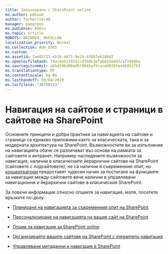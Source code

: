 ```yaml
---
title: Запознаване с SharePoint online
ms.author: pebaum
author: Techwriter40
manager: pamgreen
ms.audience: Admin
ms.topic: article
ROBOTS: NOINDEX, NOFOLLOW
localization_priority: Normal
ms.collection: Adm_O365
ms.custom: ''
ms.assetid: 7ae05f21-eb16-4d71-9e19-4f097eb100d2
ms.openlocfilehash: 74ac6eb23552ccd70de3efabeb2eed7caf249dba
ms.sourcegitcommit: a65d196d00adb70045af5caca9828fe44b951f61
ms.translationtype: MT
ms.contentlocale: bg-BG
ms.lasthandoff: 09/04/2019
ms.locfileid: "36750113"
---
```

# <a name="site-and-page-navigation-in-sharepoint-sites"></a>Навигация на сайтове и страници в сайтове на SharePoint

Основните принципи и добри практики за навигацията на сайтове и страници са еднакво приложими както за класическата, така и за модерната архитектура на SharePoint. Възможностите ви за изпълнение на навигацията обаче се различават въз основа на рамката за сайтовете и интранет. Например наследените възможности за навигация, налични в класическите йерархични сайтове на SharePoint (сайтовете с подсайтовете), не са налични в съвременния опит, но [концентратори](https://support.office.com/article/fe26ae84-14b7-45b6-a6d1-948b3966427f) предоставят чудесен начин за постигане на функциите за навигация между сайтовете вече налични в управлявани навигационни и йерархични сайтове в класическия SharePoint.

 За повече информация относно опциите за навигация, моля, посетете връзките по-долу.

 - [Планиране на навигацията за съвременния опит на SharePoint](https://docs.microsoft.com/sharepoint/plan-navigation-modern-experience)

- [Персонализиране на навигацията на вашия сайт на SharePoint](https://support.office.com/article/customize-the-navigation-on-your-sharepoint-site-3cd61ae7-a9ed-4e1e-bf6d-4655f0bf25ca)

- [Опции за навигация за SharePoint online](https://docs.microsoft.com/office365/enterprise/navigation-options-for-sharepoint-online)
 
- [Организирайте вашите сайтове на SharePoint с megamenu навигация](https://techcommunity.microsoft.com/t5/Microsoft-SharePoint-Blog/Organize-your-SharePoint-sites-with-megamenu-navigation-and-new/ba-p/328068)

- [Управлявани метаданни и навигация в SharePoint](https://docs.microsoft.com/sharepoint/dev/general-development/managed-metadata-and-navigation-in-sharepoint)


